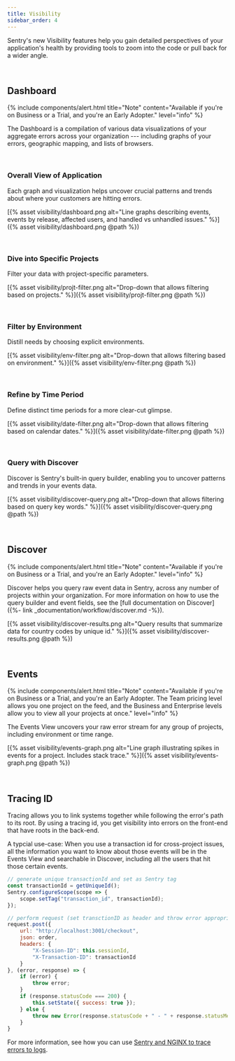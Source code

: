 ```yaml
---
title: Visibility
sidebar_order: 4
---
```


Sentry's new Visibility features help you gain detailed perspectives of your application's health by providing tools to zoom into the code or pull back for a wider angle.

&nbsp;
## Dashboard
{% include components/alert.html
    title="Note"
    content="Available if you're on Business or a Trial, and you're an Early Adopter."
    level="info"
%}

The Dashboard is a compilation of various data visualizations of your aggregate errors across your organization --- including graphs of your errors, geographic mapping, and lists of browsers.

&nbsp;
### Overall View of Application
Each graph and visualization helps uncover crucial patterns and trends about where your customers are hitting errors.
 
[{% asset visibility/dashboard.png alt="Line graphs describing events, events by release, affected users, and handled vs unhandled issues." %}]({% asset visibility/dashboard.png @path %})

&nbsp;
### Dive into Specific Projects
Filter your data with project-specific parameters.

[{% asset visibility/projt-filter.png alt="Drop-down that allows filtering based on projects." %}]({% asset visibility/projt-filter.png @path %})

&nbsp;
### Filter by Environment
Distill needs by choosing explicit environments.

[{% asset visibility/env-filter.png alt="Drop-down that allows filtering based on environment." %}]({% asset visibility/env-filter.png @path %})

&nbsp;
### Refine by Time Period
Define distinct time periods for a more clear-cut glimpse.

[{% asset visibility/date-filter.png alt="Drop-down that allows filtering based on calendar dates." %}]({% asset visibility/date-filter.png @path %})
 
&nbsp;
### Query with Discover
Discover is Sentry's built-in query builder, enabling you to uncover patterns and trends in your events data.

[{% asset visibility/discover-query.png alt="Drop-down that allows filtering based on query key words." %}]({% asset visibility/discover-query.png @path %})

&nbsp;
## Discover
{% include components/alert.html
    title="Note"
    content="Available if you're on Business or a Trial, and you're an Early Adopter."
    level="info"
%}

Discover helps you query raw event data in Sentry, across any number of projects within your organization. For more information on how to use the query builder and event fields, see the [full documentation on Discover]({%- link _documentation/workflow/discover.md -%}).

[{% asset visibility/discover-results.png alt="Query results that summarize data for country codes by unique id." %}]({% asset visibility/discover-results.png @path %})

&nbsp;
## Events
{% include components/alert.html
    title="Note"
    content="Available if you're on Business or a Trial, and you're an Early Adopter. The Team pricing level allows you one project on the feed, and the Business and Enterprise levels allow you to view all your projects at once."
    level="info"
%}

The Events View uncovers your raw error stream for any group of projects, including environment or time range.

[{% asset visibility/events-graph.png alt="Line graph illustrating spikes in events for a project. Includes stack trace." %}]({% asset visibility/events-graph.png @path %})

&nbsp;
## Tracing ID
Tracing allows you to link systems together while following the error's path to its root. By using a tracing id, you get visibility into errors on the front-end that have roots in the back-end.

A typcial use-case: When you use a transaction id for cross-project issues, all the information you want to know about those events will be in the Events View and searchable in Discover, including all the users that hit those certain events. 

```javascript
// generate unique transactionId and set as Sentry tag
const transactionId = getUniqueId();
Sentry.configureScope(scope => {
    scope.setTag("transaction_id", transactionId);
});

// perform request (set transctionID as header and throw error appropriately)
request.post({
    url: "http://localhost:3001/checkout",
    json: order,
    headers: {
        "X-Session-ID": this.sessionId,
        "X-Transaction-ID": transactionId
    }
}, (error, response) => {
    if (error) {
        throw error;
    }
    if (response.statusCode === 200) {
        this.setState({ success: true });
    } else {
        throw new Error(response.statusCode + " - " + response.statusMessage);
    }
}
```

For more information, see how you can use [Sentry and NGINX to trace errors to logs](https://blog.sentry.io/2019/01/31/using-nginx-sentry-trace-errors-logs).
